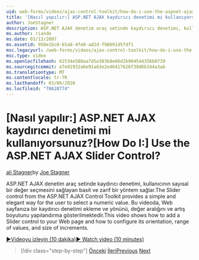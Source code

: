```yaml
---
uid: web-forms/videos/ajax-control-toolkit/how-do-i-use-the-aspnet-ajax-slider-control
title: '[Nasıl yapılır:] ASP.NET AJAX kaydırıcı denetimi mi kullanıyorsunuz? | Microsoft Docs'
author: JoeStagner
description: ASP.NET AJAX denetim araç setinde kaydırıcı denetimi, kullanıcının sayısal bir değer seçmesini sağlayan basit ve zarif bir yöntem sağlar. Bu videoda nasıl ad yapılacağı gösterilmektedir...
ms.author: riande
ms.date: 03/13/2007
ms.assetid: 958e1bc8-65a8-4fe0-ad2d-f98691d5fdf1
msc.legacyurl: /web-forms/videos/ajax-control-toolkit/how-do-i-use-the-aspnet-ajax-slider-control
msc.type: video
ms.openlocfilehash: 62534e580aa7d5e383b8e86d2b904544356b0739
ms.sourcegitcommit: e7e91932a6e91a63e2e46417626f39d6b244a3ab
ms.translationtype: MT
ms.contentlocale: tr-TR
ms.lasthandoff: 03/06/2020
ms.locfileid: "78628774"
---
```

# <a name="how-do-i-use-the-aspnet-ajax-slider-control"></a><span data-ttu-id="81ca2-105">[Nasıl yapılır:] ASP.NET AJAX kaydırıcı denetimi mi kullanıyorsunuz?</span><span class="sxs-lookup"><span data-stu-id="81ca2-105">[How Do I:] Use the ASP.NET AJAX Slider Control?</span></span>

<span data-ttu-id="81ca2-106">[ali Stagner](https://github.com/JoeStagner)</span><span class="sxs-lookup"><span data-stu-id="81ca2-106">by [Joe Stagner](https://github.com/JoeStagner)</span></span>

<span data-ttu-id="81ca2-107">ASP.NET AJAX denetim araç setinde kaydırıcı denetimi, kullanıcının sayısal bir değer seçmesini sağlayan basit ve zarif bir yöntem sağlar.</span><span class="sxs-lookup"><span data-stu-id="81ca2-107">The Slider control from the ASP.NET AJAX Control Toolkit provides a simple and elegant way for the user to select a numeric value.</span></span> <span data-ttu-id="81ca2-108">Bu videoda, Web sayfanıza bir kaydırıcı denetimi ekleme ve yönünü, değer aralığını ve artış boyutunu yapılandırma gösterilmektedir.</span><span class="sxs-lookup"><span data-stu-id="81ca2-108">This video shows how to add a Slider control to your Web page and how to configure its orientation, range of values, and size of increments.</span></span>

[<span data-ttu-id="81ca2-109">&#9654;Videoyu izleyin (10 dakika)</span><span class="sxs-lookup"><span data-stu-id="81ca2-109">&#9654; Watch video (10 minutes)</span></span>](https://channel9.msdn.com/Blogs/ASP-NET-Site-Videos/how-do-i-use-the-aspnet-ajax-slider-control)

> [!div class="step-by-step"]
> <span data-ttu-id="81ca2-110">[Önceki](how-do-i-use-the-aspnet-ajax-confirmbutton-extender.md)
> [İleri](how-do-i-use-the-aspnet-ajax-autocomplete-control.md)</span><span class="sxs-lookup"><span data-stu-id="81ca2-110">[Previous](how-do-i-use-the-aspnet-ajax-confirmbutton-extender.md)
[Next](how-do-i-use-the-aspnet-ajax-autocomplete-control.md)</span></span>
